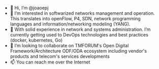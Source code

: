 - 👋 Hi, I’m @joaoepj
- 👀 I’m interested in softwarized networks management and operation. This translates into openFlow, P4, SDN, network programming languages and information/networking modeling (YANG).
- 🌱 With solid experience in network and systems administration. I’m currently getting used to DevOps technologies and best practices (docker, kubernetes, Go)
- 💞️ I’m looking to collaborate on TMFORUM's Open Digital Framework/Architecture ODF/ODA ecosystem including vendor's products and telecom's services developments
- 📫 You can reach me over the Internet

<!---
joaoepj/joaoepj is a ✨ special ✨ repository because its `README.md` (this file) appears on your GitHub profile.
You can click the Preview link to take a look at your changes.
--->
